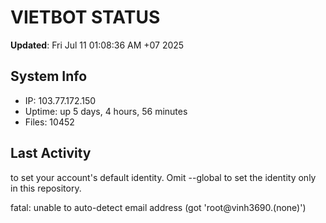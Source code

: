 # VIETBOT STATUS
**Updated**: Fri Jul 11 01:08:36 AM +07 2025

## System Info
- IP: 103.77.172.150
- Uptime: up 5 days, 4 hours, 56 minutes
- Files: 10452

## Last Activity

to set your account's default identity.
Omit --global to set the identity only in this repository.

fatal: unable to auto-detect email address (got 'root@vinh3690.(none)')
